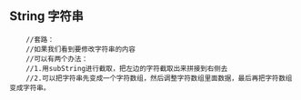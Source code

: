 ## String 字符串

        //套路：
        //如果我们看到要修改字符串的内容
        //可以有两个办法：
        //1.用subString进行截取，把左边的字符截取出来拼接到右侧去
        //2.可以把字符串先变成一个字符数组，然后调整字符数组里面数据，最后再把字符数组变成字符串。